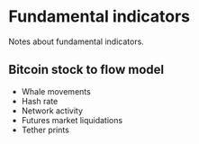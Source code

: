 # Fundamental indicators
Notes about fundamental indicators. 

## Bitcoin stock to flow model

- Whale movements
- Hash rate
- Network activity
- Futures market liquidations
- Tether prints